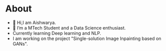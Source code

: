 # About
- 👋 Hi,I am Aishwarya.
- 👀 I’m a MTech Student and a Data Science enthusiast.
- Currently learning Deep learning and NLP.
- I am working on the project "Single-solution Image Inpainting based on GANs".




<!---
Mohod-Aishwarya/Mohod-Aishwarya is a ✨ special ✨ repository because its `README.md` (this file) appears on your GitHub profile.
You can click the Preview link to take a look at your changes.
--->
